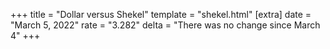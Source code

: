 +++
title = "Dollar versus Shekel"
template = "shekel.html"
[extra]
date = "March  5, 2022"
rate = "3.282"
delta = "There was no change since March  4"
+++
